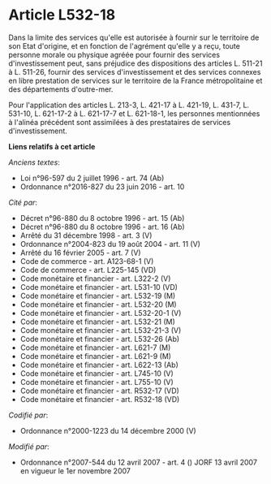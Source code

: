 # Article L532-18

Dans la limite des services qu'elle est autorisée à fournir sur le territoire de son Etat d'origine, et en fonction de
l'agrément qu'elle y a reçu, toute personne morale ou physique agréée pour fournir des services d'investissement peut, sans
préjudice des dispositions des articles L. 511-21 à L. 511-26, fournir des services d'investissement et des services connexes
en libre prestation de services sur le territoire de la France métropolitaine et des départements d'outre-mer.

Pour l'application des articles L. 213-3, L. 421-17 à L. 421-19, L. 431-7, L. 531-10, L. 621-17-2 à L. 621-17-7 et L.
621-18-1, les personnes mentionnées à l'alinéa précédent sont assimilées à des prestataires de services d'investissement.

**Liens relatifs à cet article**

_Anciens textes_:

  - Loi n°96-597 du 2 juillet 1996 - art. 74 (Ab)
  - Ordonnance n°2016-827 du 23 juin 2016 - art. 10

_Cité par_:

  - Décret n°96-880 du 8 octobre 1996 - art. 15 (Ab)
  - Décret n°96-880 du 8 octobre 1996 - art. 16 (Ab)
  - Arrêté du 31 décembre 1998 - art. 3 (V)
  - Ordonnance n°2004-823 du 19 août 2004 - art. 11 (V)
  - Arrêté du 16 février 2005 - art. 7 (V)
  - Code de commerce - art. A123-68-1 (V)
  - Code de commerce - art. L225-145 (VD)
  - Code monétaire et financier - art. L322-2 (V)
  - Code monétaire et financier - art. L531-10 (VD)
  - Code monétaire et financier - art. L532-19 (M)
  - Code monétaire et financier - art. L532-20 (M)
  - Code monétaire et financier - art. L532-20-1 (V)
  - Code monétaire et financier - art. L532-21 (M)
  - Code monétaire et financier - art. L532-21-3 (V)
  - Code monétaire et financier - art. L532-26 (Ab)
  - Code monétaire et financier - art. L621-7 (M)
  - Code monétaire et financier - art. L621-9 (M)
  - Code monétaire et financier - art. L622-13 (Ab)
  - Code monétaire et financier - art. L745-10 (V)
  - Code monétaire et financier - art. L755-10 (V)
  - Code monétaire et financier - art. R532-17 (VD)
  - Code monétaire et financier - art. R532-18 (VD)

_Codifié par_:

  - Ordonnance n°2000-1223 du 14 décembre 2000 (V)

_Modifié par_:

  - Ordonnance n°2007-544 du 12 avril 2007 - art. 4 () JORF 13 avril 2007 en vigueur le 1er novembre 2007
